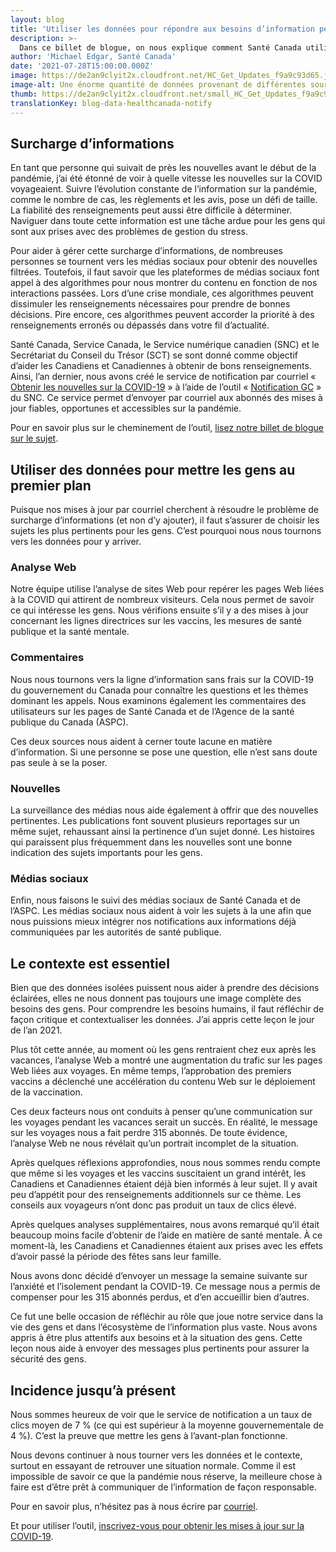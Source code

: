 ```yaml
---
layout: blog
title: 'Utiliser les données pour répondre aux besoins d’information pendant la pandémie'
description: >-
  Dans ce billet de blogue, on nous explique comment Santé Canada utilise les données pour choisir les renseignements pertinents à communiquer à l’aide de l’outil « Obtenir les nouvelles sur la COVID-19 ». 
author: 'Michael Edgar, Santé Canada'
date: '2021-07-28T15:00:00.000Z'
image: https://de2an9clyit2x.cloudfront.net/HC_Get_Updates_f9a9c93d65.jpg
image-alt: Une énorme quantité de données provenant de différentes sources sont canalisées dans un seul courriel facile à digérer. 
thumb: https://de2an9clyit2x.cloudfront.net/small_HC_Get_Updates_f9a9c93d65.jpg
translationKey: blog-data-healthcanada-notify
---
```

## Surcharge d’informations

En tant que personne qui suivait de près les nouvelles avant le début de la pandémie, j’ai été étonné de voir à quelle vitesse les nouvelles sur la COVID voyageaient. Suivre l’évolution constante de l’information sur la pandémie, comme le nombre de cas, les règlements et les avis, pose un défi de taille. La fiabilité des renseignements peut aussi être difficile à déterminer. Naviguer dans toute cette information est une tâche ardue pour les gens qui sont aux prises avec des problèmes de gestion du stress.

Pour aider à gérer cette surcharge d’informations, de nombreuses personnes se tournent vers les médias sociaux pour obtenir des nouvelles filtrées. Toutefois, il faut savoir que les plateformes de médias sociaux font appel à des algorithmes pour nous montrer du contenu en fonction de nos interactions passées. Lors d’une crise mondiale, ces algorithmes peuvent dissimuler les renseignements nécessaires pour prendre de bonnes décisions. Pire encore, ces algorithmes peuvent accorder la priorité à des renseignements erronés ou dépassés dans votre fil d’actualité. 

Santé Canada, Service Canada, le Service numérique canadien (SNC) et le Secrétariat du Conseil du Trésor (SCT) se sont donné comme objectif d’aider les Canadiens et Canadiennes à obtenir de bons renseignements. Ainsi, l’an dernier, nous avons créé le service de notification par courriel « [Obtenir les nouvelles sur la COVID-19](https://www.canada.ca/fr/service-web-gere/obtenez-nouvelles-covid-19.html) » à l’aide de l’outil « [Notification GC](https://notification.canada.ca/) » du SNC. Ce service permet d’envoyer par courriel aux abonnés des mises à jour fiables, opportunes et accessibles sur la pandémie. 

Pour en savoir plus sur le cheminement de l’outil, [lisez notre billet de blogue sur le sujet](https://numerique.canada.ca/2020/05/13/obtenir-les-nouvelles-sur-la-covid-19-service-de-notification-par-courriel/). 

## Utiliser des données pour mettre les gens au premier plan

Puisque nos mises à jour par courriel cherchent à résoudre le problème de surcharge d’informations (et non d’y ajouter), il faut s’assurer de choisir les sujets les plus pertinents pour les gens. C’est pourquoi nous nous tournons vers les données pour y arriver.

### Analyse Web 

Notre équipe utilise l’analyse de sites Web pour repérer les pages Web liées à la COVID qui attirent de nombreux visiteurs. Cela nous permet de savoir ce qui intéresse les gens. Nous vérifions ensuite s’il y a des mises à jour concernant les lignes directrices sur les vaccins, les mesures de santé publique et la santé mentale.

### Commentaires

Nous nous tournons vers la ligne d’information sans frais sur la COVID-19 du gouvernement du Canada pour connaître les questions et les thèmes dominant les appels. Nous examinons également les commentaires des utilisateurs sur les pages de Santé Canada et de l’Agence de la santé publique du Canada (ASPC). 

Ces deux sources nous aident à cerner toute lacune en matière d’information. Si une personne se pose une question, elle n’est sans doute pas seule à se la poser. 

### Nouvelles

La surveillance des médias nous aide également à offrir que des nouvelles pertinentes. Les publications font souvent plusieurs reportages sur un même sujet, rehaussant ainsi la pertinence d’un sujet donné. Les histoires qui paraissent plus fréquemment dans les nouvelles sont une bonne indication des sujets importants pour les gens.

### Médias sociaux

Enfin, nous faisons le suivi des médias sociaux de Santé Canada et de l’ASPC. Les médias sociaux nous aident à voir les sujets à la une afin que nous puissions mieux intégrer nos notifications aux informations déjà communiquées par les autorités de santé publique.  

## Le contexte est essentiel 

Bien que des données isolées puissent nous aider à prendre des décisions éclairées, elles ne nous donnent pas toujours une image complète des besoins des gens. Pour comprendre les besoins humains, il faut réfléchir de façon critique et contextualiser les données. J’ai appris cette leçon le jour de l’an 2021.

Plus tôt cette année, au moment où les gens rentraient chez eux après les vacances, l’analyse Web a montré une augmentation du trafic sur les pages Web liées aux voyages. En même temps, l’approbation des premiers vaccins a déclenché une accélération du contenu Web sur le déploiement de la vaccination.

Ces deux facteurs nous ont conduits à penser qu’une communication sur les voyages pendant les vacances serait un succès. En réalité, le message sur les voyages nous a fait perdre 315 abonnés. De toute évidence, l’analyse Web ne nous révélait qu’un portrait incomplet de la situation.

Après quelques réflexions approfondies, nous nous sommes rendu compte que même si les voyages et les vaccins suscitaient un grand intérêt, les Canadiens et Canadiennes étaient déjà bien informés à leur sujet. Il y avait peu d’appétit pour des renseignements additionnels sur ce thème. Les conseils aux voyageurs n’ont donc pas produit un taux de clics élevé.

Après quelques analyses supplémentaires, nous avons remarqué qu’il était beaucoup moins facile d’obtenir de l’aide en matière de santé mentale. À ce moment-là, les Canadiens et Canadiennes étaient aux prises avec les effets d’avoir passé la période des fêtes sans leur famille.

Nous avons donc décidé d’envoyer un message la semaine suivante sur l’anxiété et l’isolement pendant la COVID-19. Ce message nous a permis de compenser pour les 315 abonnés perdus, et d’en accueillir bien d’autres.
 
Ce fut une belle occasion de réfléchir au rôle que joue notre service dans la vie des gens et dans l’écosystème de l’information plus vaste. Nous avons appris à être plus attentifs aux besoins et à la situation des gens. Cette leçon nous aide à envoyer des messages plus pertinents pour assurer la sécurité des gens. 

## Incidence jusqu’à présent

Nous sommes heureux de voir que le service de notification a un taux de clics moyen de 7 % (ce qui est supérieur à la moyenne gouvernementale de 4 %). C’est la preuve que mettre les gens à l’avant-plan fonctionne. 

Nous devons continuer à nous tourner vers les données et le contexte, surtout en essayant de retrouver une situation normale. Comme il est impossible de savoir ce que la pandémie nous réserve, la meilleure chose à faire est d’être prêt à communiquer de l’information de façon responsable. 

Pour en savoir plus, n’hésitez pas à nous écrire par [courriel](mailto:hc.digital-transformation-numerique.sc@canada.ca).

Et pour utiliser l’outil, [inscrivez-vous pour obtenir les mises à jour sur la COVID-19](https://www.canada.ca/fr/service-web-gere/obtenez-nouvelles-covid-19.html). 

